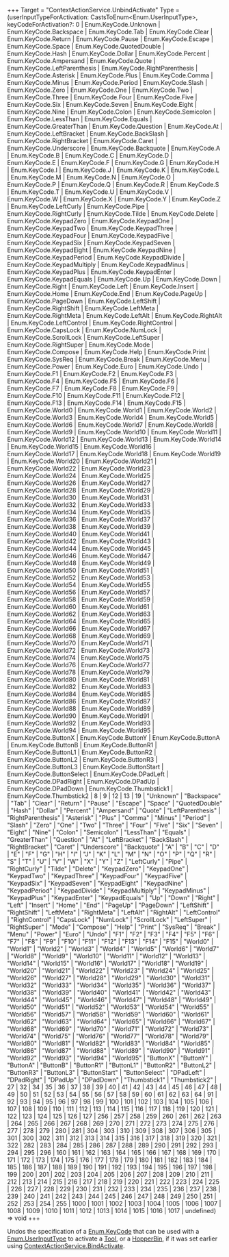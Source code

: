 +++
Target = "ContextActionService.UnbindActivate"
Type = (userInputTypeForActivation: CastsToEnum<Enum.UserInputType>, keyCodeForActivation?: 0 | Enum.KeyCode.Unknown | Enum.KeyCode.Backspace | Enum.KeyCode.Tab | Enum.KeyCode.Clear | Enum.KeyCode.Return | Enum.KeyCode.Pause | Enum.KeyCode.Escape | Enum.KeyCode.Space | Enum.KeyCode.QuotedDouble | Enum.KeyCode.Hash | Enum.KeyCode.Dollar | Enum.KeyCode.Percent | Enum.KeyCode.Ampersand | Enum.KeyCode.Quote | Enum.KeyCode.LeftParenthesis | Enum.KeyCode.RightParenthesis | Enum.KeyCode.Asterisk | Enum.KeyCode.Plus | Enum.KeyCode.Comma | Enum.KeyCode.Minus | Enum.KeyCode.Period | Enum.KeyCode.Slash | Enum.KeyCode.Zero | Enum.KeyCode.One | Enum.KeyCode.Two | Enum.KeyCode.Three | Enum.KeyCode.Four | Enum.KeyCode.Five | Enum.KeyCode.Six | Enum.KeyCode.Seven | Enum.KeyCode.Eight | Enum.KeyCode.Nine | Enum.KeyCode.Colon | Enum.KeyCode.Semicolon | Enum.KeyCode.LessThan | Enum.KeyCode.Equals | Enum.KeyCode.GreaterThan | Enum.KeyCode.Question | Enum.KeyCode.At | Enum.KeyCode.LeftBracket | Enum.KeyCode.BackSlash | Enum.KeyCode.RightBracket | Enum.KeyCode.Caret | Enum.KeyCode.Underscore | Enum.KeyCode.Backquote | Enum.KeyCode.A | Enum.KeyCode.B | Enum.KeyCode.C | Enum.KeyCode.D | Enum.KeyCode.E | Enum.KeyCode.F | Enum.KeyCode.G | Enum.KeyCode.H | Enum.KeyCode.I | Enum.KeyCode.J | Enum.KeyCode.K | Enum.KeyCode.L | Enum.KeyCode.M | Enum.KeyCode.N | Enum.KeyCode.O | Enum.KeyCode.P | Enum.KeyCode.Q | Enum.KeyCode.R | Enum.KeyCode.S | Enum.KeyCode.T | Enum.KeyCode.U | Enum.KeyCode.V | Enum.KeyCode.W | Enum.KeyCode.X | Enum.KeyCode.Y | Enum.KeyCode.Z | Enum.KeyCode.LeftCurly | Enum.KeyCode.Pipe | Enum.KeyCode.RightCurly | Enum.KeyCode.Tilde | Enum.KeyCode.Delete | Enum.KeyCode.KeypadZero | Enum.KeyCode.KeypadOne | Enum.KeyCode.KeypadTwo | Enum.KeyCode.KeypadThree | Enum.KeyCode.KeypadFour | Enum.KeyCode.KeypadFive | Enum.KeyCode.KeypadSix | Enum.KeyCode.KeypadSeven | Enum.KeyCode.KeypadEight | Enum.KeyCode.KeypadNine | Enum.KeyCode.KeypadPeriod | Enum.KeyCode.KeypadDivide | Enum.KeyCode.KeypadMultiply | Enum.KeyCode.KeypadMinus | Enum.KeyCode.KeypadPlus | Enum.KeyCode.KeypadEnter | Enum.KeyCode.KeypadEquals | Enum.KeyCode.Up | Enum.KeyCode.Down | Enum.KeyCode.Right | Enum.KeyCode.Left | Enum.KeyCode.Insert | Enum.KeyCode.Home | Enum.KeyCode.End | Enum.KeyCode.PageUp | Enum.KeyCode.PageDown | Enum.KeyCode.LeftShift | Enum.KeyCode.RightShift | Enum.KeyCode.LeftMeta | Enum.KeyCode.RightMeta | Enum.KeyCode.LeftAlt | Enum.KeyCode.RightAlt | Enum.KeyCode.LeftControl | Enum.KeyCode.RightControl | Enum.KeyCode.CapsLock | Enum.KeyCode.NumLock | Enum.KeyCode.ScrollLock | Enum.KeyCode.LeftSuper | Enum.KeyCode.RightSuper | Enum.KeyCode.Mode | Enum.KeyCode.Compose | Enum.KeyCode.Help | Enum.KeyCode.Print | Enum.KeyCode.SysReq | Enum.KeyCode.Break | Enum.KeyCode.Menu | Enum.KeyCode.Power | Enum.KeyCode.Euro | Enum.KeyCode.Undo | Enum.KeyCode.F1 | Enum.KeyCode.F2 | Enum.KeyCode.F3 | Enum.KeyCode.F4 | Enum.KeyCode.F5 | Enum.KeyCode.F6 | Enum.KeyCode.F7 | Enum.KeyCode.F8 | Enum.KeyCode.F9 | Enum.KeyCode.F10 | Enum.KeyCode.F11 | Enum.KeyCode.F12 | Enum.KeyCode.F13 | Enum.KeyCode.F14 | Enum.KeyCode.F15 | Enum.KeyCode.World0 | Enum.KeyCode.World1 | Enum.KeyCode.World2 | Enum.KeyCode.World3 | Enum.KeyCode.World4 | Enum.KeyCode.World5 | Enum.KeyCode.World6 | Enum.KeyCode.World7 | Enum.KeyCode.World8 | Enum.KeyCode.World9 | Enum.KeyCode.World10 | Enum.KeyCode.World11 | Enum.KeyCode.World12 | Enum.KeyCode.World13 | Enum.KeyCode.World14 | Enum.KeyCode.World15 | Enum.KeyCode.World16 | Enum.KeyCode.World17 | Enum.KeyCode.World18 | Enum.KeyCode.World19 | Enum.KeyCode.World20 | Enum.KeyCode.World21 | Enum.KeyCode.World22 | Enum.KeyCode.World23 | Enum.KeyCode.World24 | Enum.KeyCode.World25 | Enum.KeyCode.World26 | Enum.KeyCode.World27 | Enum.KeyCode.World28 | Enum.KeyCode.World29 | Enum.KeyCode.World30 | Enum.KeyCode.World31 | Enum.KeyCode.World32 | Enum.KeyCode.World33 | Enum.KeyCode.World34 | Enum.KeyCode.World35 | Enum.KeyCode.World36 | Enum.KeyCode.World37 | Enum.KeyCode.World38 | Enum.KeyCode.World39 | Enum.KeyCode.World40 | Enum.KeyCode.World41 | Enum.KeyCode.World42 | Enum.KeyCode.World43 | Enum.KeyCode.World44 | Enum.KeyCode.World45 | Enum.KeyCode.World46 | Enum.KeyCode.World47 | Enum.KeyCode.World48 | Enum.KeyCode.World49 | Enum.KeyCode.World50 | Enum.KeyCode.World51 | Enum.KeyCode.World52 | Enum.KeyCode.World53 | Enum.KeyCode.World54 | Enum.KeyCode.World55 | Enum.KeyCode.World56 | Enum.KeyCode.World57 | Enum.KeyCode.World58 | Enum.KeyCode.World59 | Enum.KeyCode.World60 | Enum.KeyCode.World61 | Enum.KeyCode.World62 | Enum.KeyCode.World63 | Enum.KeyCode.World64 | Enum.KeyCode.World65 | Enum.KeyCode.World66 | Enum.KeyCode.World67 | Enum.KeyCode.World68 | Enum.KeyCode.World69 | Enum.KeyCode.World70 | Enum.KeyCode.World71 | Enum.KeyCode.World72 | Enum.KeyCode.World73 | Enum.KeyCode.World74 | Enum.KeyCode.World75 | Enum.KeyCode.World76 | Enum.KeyCode.World77 | Enum.KeyCode.World78 | Enum.KeyCode.World79 | Enum.KeyCode.World80 | Enum.KeyCode.World81 | Enum.KeyCode.World82 | Enum.KeyCode.World83 | Enum.KeyCode.World84 | Enum.KeyCode.World85 | Enum.KeyCode.World86 | Enum.KeyCode.World87 | Enum.KeyCode.World88 | Enum.KeyCode.World89 | Enum.KeyCode.World90 | Enum.KeyCode.World91 | Enum.KeyCode.World92 | Enum.KeyCode.World93 | Enum.KeyCode.World94 | Enum.KeyCode.World95 | Enum.KeyCode.ButtonX | Enum.KeyCode.ButtonY | Enum.KeyCode.ButtonA | Enum.KeyCode.ButtonB | Enum.KeyCode.ButtonR1 | Enum.KeyCode.ButtonL1 | Enum.KeyCode.ButtonR2 | Enum.KeyCode.ButtonL2 | Enum.KeyCode.ButtonR3 | Enum.KeyCode.ButtonL3 | Enum.KeyCode.ButtonStart | Enum.KeyCode.ButtonSelect | Enum.KeyCode.DPadLeft | Enum.KeyCode.DPadRight | Enum.KeyCode.DPadUp | Enum.KeyCode.DPadDown | Enum.KeyCode.Thumbstick1 | Enum.KeyCode.Thumbstick2 | 8 | 9 | 12 | 13 | 19 | "Unknown" | "Backspace" | "Tab" | "Clear" | "Return" | "Pause" | "Escape" | "Space" | "QuotedDouble" | "Hash" | "Dollar" | "Percent" | "Ampersand" | "Quote" | "LeftParenthesis" | "RightParenthesis" | "Asterisk" | "Plus" | "Comma" | "Minus" | "Period" | "Slash" | "Zero" | "One" | "Two" | "Three" | "Four" | "Five" | "Six" | "Seven" | "Eight" | "Nine" | "Colon" | "Semicolon" | "LessThan" | "Equals" | "GreaterThan" | "Question" | "At" | "LeftBracket" | "BackSlash" | "RightBracket" | "Caret" | "Underscore" | "Backquote" | "A" | "B" | "C" | "D" | "E" | "F" | "G" | "H" | "I" | "J" | "K" | "L" | "M" | "N" | "O" | "P" | "Q" | "R" | "S" | "T" | "U" | "V" | "W" | "X" | "Y" | "Z" | "LeftCurly" | "Pipe" | "RightCurly" | "Tilde" | "Delete" | "KeypadZero" | "KeypadOne" | "KeypadTwo" | "KeypadThree" | "KeypadFour" | "KeypadFive" | "KeypadSix" | "KeypadSeven" | "KeypadEight" | "KeypadNine" | "KeypadPeriod" | "KeypadDivide" | "KeypadMultiply" | "KeypadMinus" | "KeypadPlus" | "KeypadEnter" | "KeypadEquals" | "Up" | "Down" | "Right" | "Left" | "Insert" | "Home" | "End" | "PageUp" | "PageDown" | "LeftShift" | "RightShift" | "LeftMeta" | "RightMeta" | "LeftAlt" | "RightAlt" | "LeftControl" | "RightControl" | "CapsLock" | "NumLock" | "ScrollLock" | "LeftSuper" | "RightSuper" | "Mode" | "Compose" | "Help" | "Print" | "SysReq" | "Break" | "Menu" | "Power" | "Euro" | "Undo" | "F1" | "F2" | "F3" | "F4" | "F5" | "F6" | "F7" | "F8" | "F9" | "F10" | "F11" | "F12" | "F13" | "F14" | "F15" | "World0" | "World1" | "World2" | "World3" | "World4" | "World5" | "World6" | "World7" | "World8" | "World9" | "World10" | "World11" | "World12" | "World13" | "World14" | "World15" | "World16" | "World17" | "World18" | "World19" | "World20" | "World21" | "World22" | "World23" | "World24" | "World25" | "World26" | "World27" | "World28" | "World29" | "World30" | "World31" | "World32" | "World33" | "World34" | "World35" | "World36" | "World37" | "World38" | "World39" | "World40" | "World41" | "World42" | "World43" | "World44" | "World45" | "World46" | "World47" | "World48" | "World49" | "World50" | "World51" | "World52" | "World53" | "World54" | "World55" | "World56" | "World57" | "World58" | "World59" | "World60" | "World61" | "World62" | "World63" | "World64" | "World65" | "World66" | "World67" | "World68" | "World69" | "World70" | "World71" | "World72" | "World73" | "World74" | "World75" | "World76" | "World77" | "World78" | "World79" | "World80" | "World81" | "World82" | "World83" | "World84" | "World85" | "World86" | "World87" | "World88" | "World89" | "World90" | "World91" | "World92" | "World93" | "World94" | "World95" | "ButtonX" | "ButtonY" | "ButtonA" | "ButtonB" | "ButtonR1" | "ButtonL1" | "ButtonR2" | "ButtonL2" | "ButtonR3" | "ButtonL3" | "ButtonStart" | "ButtonSelect" | "DPadLeft" | "DPadRight" | "DPadUp" | "DPadDown" | "Thumbstick1" | "Thumbstick2" | 27 | 32 | 34 | 35 | 36 | 37 | 38 | 39 | 40 | 41 | 42 | 43 | 44 | 45 | 46 | 47 | 48 | 49 | 50 | 51 | 52 | 53 | 54 | 55 | 56 | 57 | 58 | 59 | 60 | 61 | 62 | 63 | 64 | 91 | 92 | 93 | 94 | 95 | 96 | 97 | 98 | 99 | 100 | 101 | 102 | 103 | 104 | 105 | 106 | 107 | 108 | 109 | 110 | 111 | 112 | 113 | 114 | 115 | 116 | 117 | 118 | 119 | 120 | 121 | 122 | 123 | 124 | 125 | 126 | 127 | 256 | 257 | 258 | 259 | 260 | 261 | 262 | 263 | 264 | 265 | 266 | 267 | 268 | 269 | 270 | 271 | 272 | 273 | 274 | 275 | 276 | 277 | 278 | 279 | 280 | 281 | 304 | 303 | 310 | 309 | 308 | 307 | 306 | 305 | 301 | 300 | 302 | 311 | 312 | 313 | 314 | 315 | 316 | 317 | 318 | 319 | 320 | 321 | 322 | 282 | 283 | 284 | 285 | 286 | 287 | 288 | 289 | 290 | 291 | 292 | 293 | 294 | 295 | 296 | 160 | 161 | 162 | 163 | 164 | 165 | 166 | 167 | 168 | 169 | 170 | 171 | 172 | 173 | 174 | 175 | 176 | 177 | 178 | 179 | 180 | 181 | 182 | 183 | 184 | 185 | 186 | 187 | 188 | 189 | 190 | 191 | 192 | 193 | 194 | 195 | 196 | 197 | 198 | 199 | 200 | 201 | 202 | 203 | 204 | 205 | 206 | 207 | 208 | 209 | 210 | 211 | 212 | 213 | 214 | 215 | 216 | 217 | 218 | 219 | 220 | 221 | 222 | 223 | 224 | 225 | 226 | 227 | 228 | 229 | 230 | 231 | 232 | 233 | 234 | 235 | 236 | 237 | 238 | 239 | 240 | 241 | 242 | 243 | 244 | 245 | 246 | 247 | 248 | 249 | 250 | 251 | 252 | 253 | 254 | 255 | 1000 | 1001 | 1002 | 1003 | 1004 | 1005 | 1006 | 1007 | 1008 | 1009 | 1010 | 1011 | 1012 | 1013 | 1014 | 1015 | 1016 | 1017 | undefined) => void
+++

Undos the specification of a [Enum.KeyCode](https://developer.roblox.com/search#stq=KeyCode) that can be used with a [Enum.UserInputType](https://developer.roblox.com/search#stq=UserInputType) to activate a [Tool](https://wiki.roblox.com/index.php?title=Tool), or a [HopperBin](https://wiki.roblox.com/index.php?title=HopperBin), if it was set earlier using [ContextActionService.BindActivate](https://developer.roblox.com/api-reference/function/ContextActionService/BindActivate).